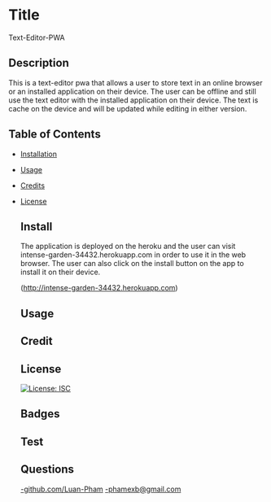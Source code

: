 # Title

Text-Editor-PWA

## Description

This is a text-editor pwa that allows a user to store text in an online browser or an installed application on their device. The user can be offline and still use the text editor with the installed application on their device. The text is cache on the device and will be updated while editing in either version.

## Table of Contents

- [Installation](#install)
- [Usage](#usage)
- [Credits](#contribute)
- [License](#license)

  ## Install

  The application is deployed on the heroku and the user can visit intense-garden-34432.herokuapp.com in order to use it in the web browser. The user can also click on the install button on the app to install it on their device.
  
  (http://intense-garden-34432.herokuapp.com)

  ## Usage

  ## Credit

  ## License

  [![License: ISC](https://img.shields.io/badge/License-ISC-blue.svg)](https://opensource.org/licenses/ISC)

  ## Badges

  ## Test

  ## Questions

  [-github.com/Luan-Pham](https://github.com/Luan-Pham)
  -phamexb@gmail.com
